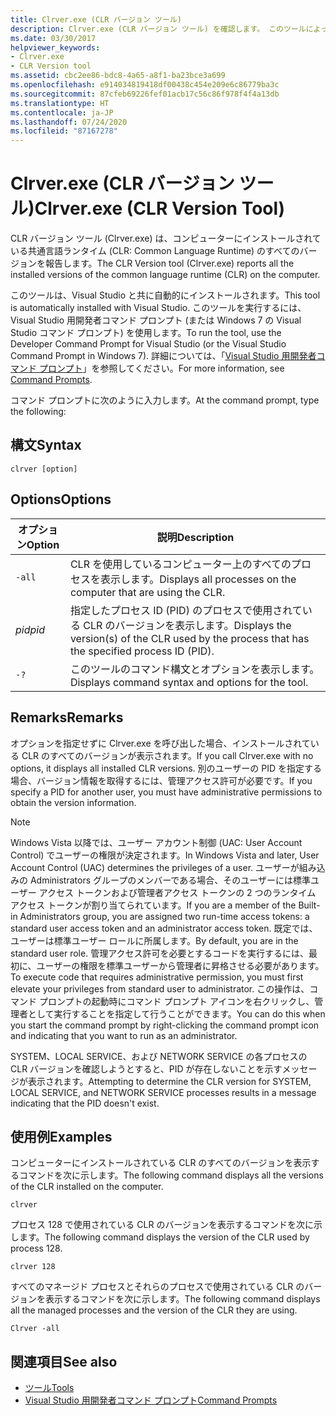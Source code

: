 ```yaml
---
title: Clrver.exe (CLR バージョン ツール)
description: Clrver.exe (CLR バージョン ツール) を確認します。 このツールによって、コンピューターにインストールされている共通言語ランタイム (CLR) のすべてのバージョンが報告されます。
ms.date: 03/30/2017
helpviewer_keywords:
- Clrver.exe
- CLR Version tool
ms.assetid: cbc2ee86-bdc8-4a65-a8f1-ba23bce3a699
ms.openlocfilehash: e914034819418df00438c454e209e6c86779ba3c
ms.sourcegitcommit: 87cfeb69226fef01acb17c56c86f978f4f4a13db
ms.translationtype: HT
ms.contentlocale: ja-JP
ms.lasthandoff: 07/24/2020
ms.locfileid: "87167278"
---
```

# <a name="clrverexe-clr-version-tool"></a><span data-ttu-id="3a726-104">Clrver.exe (CLR バージョン ツール)</span><span class="sxs-lookup"><span data-stu-id="3a726-104">Clrver.exe (CLR Version Tool)</span></span>
<span data-ttu-id="3a726-105">CLR バージョン ツール (Clrver.exe) は、コンピューターにインストールされている共通言語ランタイム (CLR: Common Language Runtime) のすべてのバージョンを報告します。</span><span class="sxs-lookup"><span data-stu-id="3a726-105">The CLR Version tool (Clrver.exe) reports all the installed versions of the common language runtime (CLR) on the computer.</span></span>  
  
 <span data-ttu-id="3a726-106">このツールは、Visual Studio と共に自動的にインストールされます。</span><span class="sxs-lookup"><span data-stu-id="3a726-106">This tool is automatically installed with Visual Studio.</span></span> <span data-ttu-id="3a726-107">このツールを実行するには、Visual Studio 用開発者コマンド プロンプト (または Windows 7 の Visual Studio コマンド プロンプト) を使用します。</span><span class="sxs-lookup"><span data-stu-id="3a726-107">To run the tool, use the Developer Command Prompt for Visual Studio (or the Visual Studio Command Prompt in Windows 7).</span></span> <span data-ttu-id="3a726-108">詳細については、「[Visual Studio 用開発者コマンド プロンプト](developer-command-prompt-for-vs.md)」を参照してください。</span><span class="sxs-lookup"><span data-stu-id="3a726-108">For more information, see [Command Prompts](developer-command-prompt-for-vs.md).</span></span>  
  
 <span data-ttu-id="3a726-109">コマンド プロンプトに次のように入力します。</span><span class="sxs-lookup"><span data-stu-id="3a726-109">At the command prompt, type the following:</span></span>  
  
## <a name="syntax"></a><span data-ttu-id="3a726-110">構文</span><span class="sxs-lookup"><span data-stu-id="3a726-110">Syntax</span></span>  
  
```console  
clrver [option]  
```  
  
## <a name="options"></a><span data-ttu-id="3a726-111">Options</span><span class="sxs-lookup"><span data-stu-id="3a726-111">Options</span></span>  
  
|<span data-ttu-id="3a726-112">オプション</span><span class="sxs-lookup"><span data-stu-id="3a726-112">Option</span></span>|<span data-ttu-id="3a726-113">説明</span><span class="sxs-lookup"><span data-stu-id="3a726-113">Description</span></span>|  
|------------|-----------------|  
|`-all`|<span data-ttu-id="3a726-114">CLR を使用しているコンピューター上のすべてのプロセスを表示します。</span><span class="sxs-lookup"><span data-stu-id="3a726-114">Displays all processes on the computer that are using the CLR.</span></span>|  
|<span data-ttu-id="3a726-115">*pid*</span><span class="sxs-lookup"><span data-stu-id="3a726-115">*pid*</span></span>|<span data-ttu-id="3a726-116">指定したプロセス ID (PID) のプロセスで使用されている CLR のバージョンを表示します。</span><span class="sxs-lookup"><span data-stu-id="3a726-116">Displays the version(s) of the CLR used by the process that has the specified process ID (PID).</span></span>|  
|`-?`|<span data-ttu-id="3a726-117">このツールのコマンド構文とオプションを表示します。</span><span class="sxs-lookup"><span data-stu-id="3a726-117">Displays command syntax and options for the tool.</span></span>|  
  
## <a name="remarks"></a><span data-ttu-id="3a726-118">Remarks</span><span class="sxs-lookup"><span data-stu-id="3a726-118">Remarks</span></span>  
 <span data-ttu-id="3a726-119">オプションを指定せずに Clrver.exe を呼び出した場合、インストールされている CLR のすべてのバージョンが表示されます。</span><span class="sxs-lookup"><span data-stu-id="3a726-119">If you call Clrver.exe with no options, it displays all installed CLR versions.</span></span> <span data-ttu-id="3a726-120">別のユーザーの PID を指定する場合、バージョン情報を取得するには、管理アクセス許可が必要です。</span><span class="sxs-lookup"><span data-stu-id="3a726-120">If you specify a PID for another user, you must have administrative permissions to obtain the version information.</span></span>  
  
> [!NOTE]
> <span data-ttu-id="3a726-121">Windows Vista 以降では、ユーザー アカウント制御 (UAC: User Account Control) でユーザーの権限が決定されます。</span><span class="sxs-lookup"><span data-stu-id="3a726-121">In Windows Vista and later, User Account Control (UAC) determines the privileges of a user.</span></span> <span data-ttu-id="3a726-122">ユーザーが組み込みの Administrators グループのメンバーである場合、そのユーザーには標準ユーザー アクセス トークンおよび管理者アクセス トークンの 2 つのランタイム アクセス トークンが割り当てられています。</span><span class="sxs-lookup"><span data-stu-id="3a726-122">If you are a member of the Built-in Administrators group, you are assigned two run-time access tokens: a standard user access token and an administrator access token.</span></span> <span data-ttu-id="3a726-123">既定では、ユーザーは標準ユーザー ロールに所属します。</span><span class="sxs-lookup"><span data-stu-id="3a726-123">By default, you are in the standard user role.</span></span> <span data-ttu-id="3a726-124">管理アクセス許可を必要とするコードを実行するには、最初に、ユーザーの権限を標準ユーザーから管理者に昇格させる必要があります。</span><span class="sxs-lookup"><span data-stu-id="3a726-124">To execute code that requires administrative permission, you must first elevate your privileges from standard user to administrator.</span></span> <span data-ttu-id="3a726-125">この操作は、コマンド プロンプトの起動時にコマンド プロンプト アイコンを右クリックし、管理者として実行することを指定して行うことができます。</span><span class="sxs-lookup"><span data-stu-id="3a726-125">You can do this when you start the command prompt by right-clicking the command prompt icon and indicating that you want to run as an administrator.</span></span>  
  
 <span data-ttu-id="3a726-126">SYSTEM、LOCAL SERVICE、および NETWORK SERVICE の各プロセスの CLR バージョンを確認しようとすると、PID が存在しないことを示すメッセージが表示されます。</span><span class="sxs-lookup"><span data-stu-id="3a726-126">Attempting to determine the CLR version for SYSTEM, LOCAL SERVICE, and NETWORK SERVICE processes results in a message indicating that the PID doesn't exist.</span></span>  
  
## <a name="examples"></a><span data-ttu-id="3a726-127">使用例</span><span class="sxs-lookup"><span data-stu-id="3a726-127">Examples</span></span>  
 <span data-ttu-id="3a726-128">コンピューターにインストールされている CLR のすべてのバージョンを表示するコマンドを次に示します。</span><span class="sxs-lookup"><span data-stu-id="3a726-128">The following command displays all the versions of the CLR installed on the computer.</span></span>  
  
 `clrver`  
  
 <span data-ttu-id="3a726-129">プロセス 128 で使用されている CLR のバージョンを表示するコマンドを次に示します。</span><span class="sxs-lookup"><span data-stu-id="3a726-129">The following command displays the version of the CLR used by process 128.</span></span>  
  
 `clrver 128`  
  
 <span data-ttu-id="3a726-130">すべてのマネージド プロセスとそれらのプロセスで使用されている CLR のバージョンを表示するコマンドを次に示します。</span><span class="sxs-lookup"><span data-stu-id="3a726-130">The following command displays all the managed processes and the version of the CLR they are using.</span></span>  
  
 `Clrver -all`  
  
## <a name="see-also"></a><span data-ttu-id="3a726-131">関連項目</span><span class="sxs-lookup"><span data-stu-id="3a726-131">See also</span></span>

- [<span data-ttu-id="3a726-132">ツール</span><span class="sxs-lookup"><span data-stu-id="3a726-132">Tools</span></span>](index.md)
- [<span data-ttu-id="3a726-133">Visual Studio 用開発者コマンド プロンプト</span><span class="sxs-lookup"><span data-stu-id="3a726-133">Command Prompts</span></span>](developer-command-prompt-for-vs.md)
